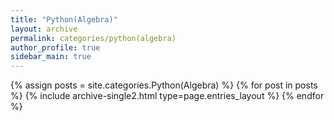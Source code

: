 ```yaml
---
title: "Python(Algebra)"
layout: archive
permalink: categories/python(algebra)
author_profile: true
sidebar_main: true
---
```


{% assign posts = site.categories.Python(Algebra) %}
{% for post in posts %} {% include archive-single2.html type=page.entries_layout %} {% endfor %}
